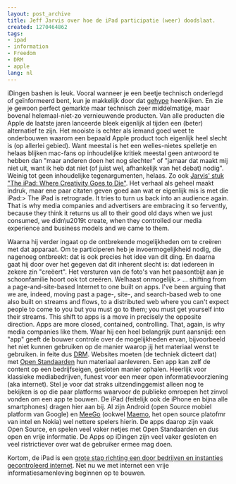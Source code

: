 ```yaml
---
layout: post_archive
title: Jeff Jarvis over hoe de iPad participatie (weer) doodslaat.
created: 1270464862
tags:
- ipad
- information
- Freedom
- DRM
- apple
lang: nl
---
```

iDingen bashen is leuk. Vooral wanneer je een beetje technisch onderlegd of geïnformeerd bent, kun je makkelijk door dat [gehype](http://en.wikipedia.org/wiki/Reality_distortion_field) heenkijken. En zie je gewoon perfect gemarkte maar technisch zeer middelmatige, maar bovenal helemaal-niet-zo vernieuwende producten. Van alle producten die Apple de laatste jaren lanceerde bleek eigenlijk al tijden een (beter) alternatief te zijn. Het mooiste is echter als iemand goed weet te onderbouwen waarom een bepaald Apple product toch eigenlijk heel slecht is (op allerlei gebied). Want meestal is het een welles-nietes spelletje en helaas blijken mac-fans op inhoudelijke kritiek meestal geen antwoord te hebben dan "maar anderen doen het nog slechter" of "jamaar dat maakt mij niet uit, want ik heb dat niet (of juist wel, afhankelijk van het debat) nodig". Weinig tot geen inhoudelijke tegenargumenten, helaas. Zo ook [Jarvis' stuk "The iPad: Where Creativity Goes to Die"](http://thefastertimes.com/mediaandtech/2010/04/04/the-ipad-an-unhappy-return-to-the-past/). Het verhaal als geheel maakt indruk, maar ene paar citaten geven goed aan wat er eigenlijk mis is met die iPad:<!--break-->> The iPad is retrograde. It tries to turn us back into an audience again. That is why media companies and advertisers are embracing it so fervently, because they think it returns us all to their good old days when we just consumed, we didn\u2019t create, when they controlled our media experience and business models and we came to them.

Waarna hij verder ingaat op de ontbrekende mogelijkheden om te creëren met dat apparaat. Om te participeren heb je invoermogelijkheid nodig, die nagenoeg ontbreekt: dat is ook precies het idee van dit ding. En daarna gaat hij door over het gegeven dat dit inherent slecht is: dat iedereen in zekere zin "creëert". Het versturen van de foto's van het paasontbijt aan je schoonfamilie hoort ook tot creëren. Welhaast onmogelijk.> ... shifting from a page-and-site-based Internet to one built on apps. I've been arguing that we are, indeed, moving past a page-, site-, and search-based web to one also built on streams and flows, to a distributed web where you can't expect people to come to you but you must go to them; you must get yourself into their streams. This shift to apps is a move in precisely the opposite direction. Apps are more closed, contained, controlling. That, again, is why media companies like them. Waar hij een heel belangrijk punt aansnijd: een "app" geeft de bouwer controle over de mogelijkheden ervan, bijvoorbeeld het niet kunnen gebruiken op de manier waarop jij het materiaal wenst te gebruiken. in feite dus [DRM](http://nl.wikipedia.org/wiki/Digital_Rights_Management). Websites moeten (de techniek dicteert dat) met [Open Standaarden](http://nl.wikisource.org/wiki/Motie_Vendrik) hun materiaal aanleveren. Een app kan zelf de content op een bedrijfseigen, gesloten manier ophalen. Heerlijk voor klassieke mediabedrijven, funest voor een meer open informatievoorziening (aka internet). Stel je voor dat straks uitzendinggemist alleen nog te bekijken is op die paar platforms waarvoor de publieke omroepen het zinvol vonden om een app te bouwen. De iPad (feitelijk ook de iPhone en bijna alle smartphones) dragen hier aan bij. Al zijn Android (open Source mobiel platform van Google) en [MeeGo](http://meego.com/) (ookwel [Maemo](http://maemo.nokia.com/), het open source platofmr van intel en Nokia) wel nettere spelers hierin. De apps daarop zijn vaak Open Source, en spelen veel vaker netjes met Open Standaarden en dus open en vrije informatie. De Apps op iDingen zijn veel vaker gesloten en veel ristrictiever over wat de gebruiker ermee mag doen.

Kortom, de iPad is een [grote stap richting een door bedrijven en instanties gecontroleerd internet](http://www.defectivebydesign.org/ipad). Net nu we met internet een vrije informatiesamenleving beginnen op te bouwen.
